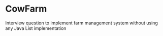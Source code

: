 # CowFarm
Interview question to implement farm management system without using any Java List implementation  
